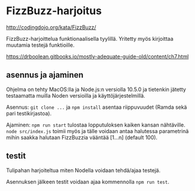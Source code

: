 # FizzBuzz-harjoitus
http://codingdojo.org/kata/FizzBuzz/

FizzBuzz-harjoittelua funktionaalisella tyylillä. Yritetty myös kirjoittaa muutamia testejä funktioille.

https://drboolean.gitbooks.io/mostly-adequate-guide-old/content/ch7.html

## asennus ja ajaminen
Ohjelma on tehty MacOS:lla ja Node.js:n versiolla 10.5.0 ja tietenkin jätetty testaamatta muilla Noden versioilla ja käyttöjärjestelmillä.

Asennus: `git clone ...` ja `npm install` asentaa riippuvuudet (Ramda sekä pari testikirjastoa).

Ajaminen: `npm run start` tulostaa lopputuloksen kaiken kansan nähtäville. `node src/index.js` toimii myös ja tälle voidaan antaa halutessa parametrinä mihin saakka halutaan FizzBuzzia vääntää [1...n] (default 100).

## testit
Tulipahan harjoiteltua miten Nodella voidaan tehdä/ajaa testejä.

Asennuksen jälkeen testit voidaan ajaa kommennolla `npm run test`.

